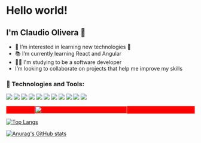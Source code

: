 <div>
<h1>Hello world!</h1>
 <h2>I'm Claudio Olivera 👋</h2>
 


<ul>
<li> 👀 I’m interested in learning new technologies 🤖 </li>
<li>📚 I’m currently learning React and Angular </li>
 <li> 👩‍💻 I'm studying to be a software developer </li>
<li> I’m looking to collaborate on projects that help me improve my skills </li>
</ul>

### 🔧 Technologies and Tools: 

<img src = "https://img.shields.io/badge/-HTML5-E34F26?style=flat&logo=html5&logoColor=white">  <img src = "https://img.shields.io/badge/-CSS3-1572B6?style=flat&logo=css3&logoColor=white">  <img src="https://img.shields.io/badge/-Bootstrap-563D7C?style=flat&logo=bootstrap&logoColor=white">  <img src="https://img.shields.io/badge/-JavaScript-eed718?style=flat&logo=javascript&logoColor=ffffff">  <img src="https://img.shields.io/badge/-React-000000?style=flat&logo=react&logoColor=00c8ff">  <img src="https://img.shields.io/badge/-MySQL-F29111?style=flat&logo=mysql&logoColor=FFFFFF">  <img src="https://img.shields.io/badge/-Node.js-3C873A?style=flat&logo=Node.js&logoColor=white">  <img src="http://img.shields.io/badge/-Git-F1502F?style=flat&logo=git&logoColor=FFFFFF">  <img src="http://img.shields.io/badge/-Github-000000?style=flat&logo=github&logoColor=FFFFFF">  <img src="http://img.shields.io/badge/-VS%20Code-007ACC?style=flat&logo=visual%20studio%20code&logoColor=white">  <img src="https://img.shields.io/badge/Angular-DD0031?style=flat&logo=angular&logoColor=white">

<div style="width:100%; display:flex; align-items:center; justify-content:center; background-color:red">
<img width="70%" src="https://github-readme-stats.vercel.app/api/top-langs/?username=Claudio-Olivera&layout=compact&card_width=800&theme=radical&hide_border=false" />
</div>

 [![Top Langs](https://github-readme-stats.vercel.app/api/top-langs/?username=anuraghazra&layout=compact)](https://github.com/anuraghazra/github-readme-stats)
 
 
 [![Anurag's GitHub stats](https://github-readme-stats.vercel.app/api?username=Claudio-Olivera)](https://github.com/anuraghazra/github-readme-stats)



</div>
